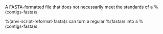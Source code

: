A FASTA-formatted file that does not necessarily meet the standards of a %(contigs-fasta)s.

%(anvi-script-reformat-fasta)s can turn a regular %(fasta)s into a %(contigs-fasta)s.
